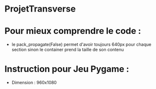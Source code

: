 # ProjetTransverse


# Pour mieux comprendre le code : 
- le pack_propagate(False) permet d'avoir toujours 640px pour chaque section sinon le container prend la taille de son contenu
# Instruction pour Jeu Pygame : 
- Dimension : 960x1080